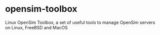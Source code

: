 opensim-toolbox
===============

Linux OpenSim Toolbox, a set of useful tools to manage OpenSim servers on Linux, FreeBSD and MacOS